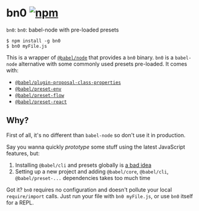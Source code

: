 # bn0 [![npm](https://img.shields.io/npm/v/bn0.svg)](https://www.npmjs.com/package/bn0)

`bn0`: `bn0`: babel-node with pre-loaded presets

```
$ npm install -g bn0
$ bn0 myFile.js
```

This is a wrapper of [`@babel/node`](https://www.npmjs.com/package/@babel/node) that provides a `bn0` binary. `bn0` is a `babel-node` alternative with some commonly used presets pre-loaded. It comes with:

- [`@babel/plugin-proposal-class-properties`](https://www.npmjs.com/package/@babel/plugin-proposal-class-properties)
- [`@babel/preset-env`](https://www.npmjs.com/package/@babel/preset-env)
- [`@babel/preset-flow`](https://www.npmjs.com/package/@babel/preset-flow)
- [`@babel/preset-react`](https://www.npmjs.com/package/@babel/preset-react)

## Why?

First of all, it's no different than `babel-node` so don't use it in production.

Say you wanna quickly _prototype_ some stuff using the latest JavaScript features, but:

1. Installing `@babel/cli` and presets globally is [a bad idea](https://babeljs.io/docs/usage/cli/)
2. Setting up a new project and adding `@babel/core`, `@babel/cli`, `@babel/preset-...` dependencies takes too much time

Got it? `bn0` requires no configuration and doesn't pollute your local `require/import` calls. Just run your file with `bn0 myFile.js`, or use `bn0` itself for a REPL.
